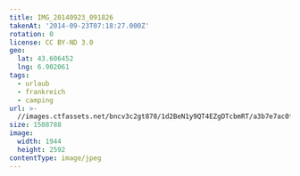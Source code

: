 ```yaml
---
title: IMG_20140923_091826
takenAt: '2014-09-23T07:18:27.000Z'
rotation: 0
license: CC BY-ND 3.0
geo:
  lat: 43.606452
  lng: 6.902061
tags:
  - urlaub
  - frankreich
  - camping
url: >-
  //images.ctfassets.net/bncv3c2gt878/1d2BeN1y9QT4EZgDTcbmRT/a3b7e7ac0f074c5673cc66b7fabd206d/img_20140923_091826_28031340480_o
size: 1508788
image:
  width: 1944
  height: 2592
contentType: image/jpeg
---
```


